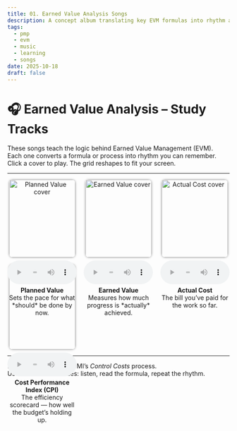 ```yaml
---
title: 01. Earned Value Analysis Songs
description: A concept album translating key EVM formulas into rhythm and rhyme for PMP study. Each track pairs theory with memory cues.
tags:
  - pmp
  - evm
  - music
  - learning
  - songs
date: 2025-10-18
draft: false
---
```


# 🎧 Earned Value Analysis – Study Tracks

These songs teach the logic behind Earned Value Management (EVM).  
Each one converts a formula or process into rhythm you can remember.  
Click a cover to play. The grid reshapes to fit your screen.

---
<style>
.grid {
  display: grid;
  grid-template-columns: repeat(auto-fit, minmax(150px, 1fr));
  gap: 1rem;
  text-align: center;
  align-items: start;
}
.grid img {
  width: 100%;
  max-width: 150px;
  border-radius: 8px;
  box-shadow: 0 0 5px rgba(0,0,0,0.4);
  transition: transform 0.2s;
}
.grid img:hover {
  transform: scale(1.05);
}
.song-title {
  display: block;
  min-height: 2.5em;   /* forces two lines of space */
  font-weight: 600;
  line-height: 1.2em;
}
.grid audio {
  width: 100%;
  margin-top: 0.4rem;
}
.grid p {
  margin: 0.3rem 0;
}
</style>


<div class="grid">

  <div>
    <img src="eva-img/eva-song1-planned-value–the-roadmap-beat-v1_cover.jpg" alt="Planned Value cover">
    <audio controls src="eva-song1-planned-value–the-roadmap-beat-v1.mp3"></audio>
    <p><strong>Planned Value</strong><br>Sets the pace for what *should* be done by now.</p>
  </div>

  <div>
    <img src="eva-img/eva-song2-earned-value–the-work-you-have-done-v1_cover.jpg" alt="Earned Value cover">
    <audio controls src="eva-song2-earned-value–the-work-you-have-done-v1.mp3"></audio>
    <p><strong>Earned Value</strong><br>Measures how much progress is *actually* achieved.</p>
  </div>

  <div>
    <img src="eva-img/eva-song3-actual-cost–what-you-paid-v1_cover.jpg" alt="Actual Cost cover">
    <audio controls src="eva-song3-actual-cost–what-you-paid-v1.mp3"></audio>
    <p><strong>Actual Cost</strong><br>The bill you’ve paid for the work so far.</p>
  </div>

  <div>
    <img src="eva-img/eva-song4-cost-performance-index–efficiency-score-v1_cover.jpg" alt="CPI cover">
    <audio controls src="eva-song4-cost-performance-index–efficiency-score-v1.mp3"></audio>
    <p><strong>Cost Performance Index (CPI)</strong><br>The efficiency scorecard — how well the budget’s holding up.</p>
  </div>

</div>

---

Each track aligns with PMI’s *Control Costs* process.  
Use them as recall cues: listen, read the formula, repeat the rhythm.
